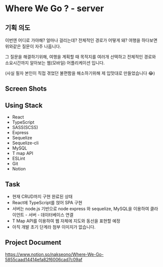 # Where We Go ? - server

## 기획 의도

이번엔 어디로 가야해? 얼마나 걸리는데? 전체적인 경로가 어떻게 돼?
여행을 하다보면 위와같은 질문이 자주 나옵니다.

그 질문을 해결하기위해,
여행을 계획할 때 목적지를 여러개 선택하고 전체적인 경로와 소요시간까지 알아보는 웹(모바일) 어플리케이션 입니다.

(사실 필자 본인이 직접 겪었던 불편함을 해소하기위해 제 입맛대로 만들었습니다 😂)

## Screen Shots

## Using Stack

- React
- TypeScript
- SASS(SCSS)
- Express
- Sequelize
- Sequelize-cli
- MySQL
- T map API
- ESLint
- Git
- Notion

## Task

- 현재 CRUD까지 구현 완료된 상태
- React에 TypeScript를 얹어 SPA 구현
- 서버는 node.js 기반으로 node express 와 sequelize, MySQL을 이용하여 클라이언트 - 서버 - 데이터베이스 연결
- T Map API를 이용하여 웹 자체에 지도와 동선을 표현할 예정
- 아직 개발 초기 단계라 첨부 이미지가 없습니다.

## Project Document

https://www.notion.so/nakseono/Where-We-Go-5855caad14414efa82f6006cad7c09af
